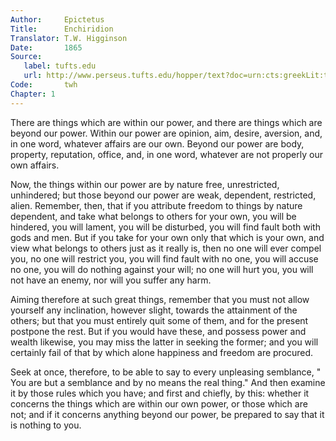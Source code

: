 ```yaml
---
Author:     Epictetus  
Title:      Enchiridion  
Translator: T.W. Higginson  
Date:       1865  
Source:
   label: tufts.edu
   url: http://www.perseus.tufts.edu/hopper/text?doc=urn:cts:greekLit:tlg0557.tlg002.perseus-eng2:1
Code:       twh  
Chapter: 1
---
```


There are things which are within our power, and there are things which are
beyond our power. Within our power are opinion, aim, desire, aversion, and, in
one word, whatever affairs are our own. Beyond our power are body, property,
reputation, office, and, in one word, whatever are not properly our own
affairs.

Now, the things within our power are by nature free, unrestricted, unhindered;
but those beyond our power are weak, dependent, restricted, alien. Remember,
then, that if you attribute freedom to things by nature dependent, and take
what belongs to others for your own, you will be hindered, you will lament, you
will be disturbed, you will find fault both with gods and men. But if you take
for your own only that which is your own, and view what belongs to others just
as it really is, then no one will ever compel you, no one will restrict you,
you will find fault with no one, you will accuse no one, you will do nothing
against your will; no one will hurt you, you will not have an enemy, nor will
you suffer any harm.

Aiming therefore at such great things, remember that you must not allow
yourself any inclination, however slight, towards the attainment of the others;
but that you must entirely quit some of them, and for the present postpone the
rest. But if you would have these, and possess power and wealth likewise, you
may miss the latter in seeking the former; and you will certainly fail of that
by which alone happiness and freedom are procured.

Seek at once, therefore, to be able to say to every unpleasing semblance, " You
are but a semblance and by no means the real thing." And then examine it by
those rules which you have; and first and chiefly, by this: whether it concerns
the things which are within our own power, or those which are not; and if it
concerns anything beyond our power, be prepared to say that it is nothing to
you.


